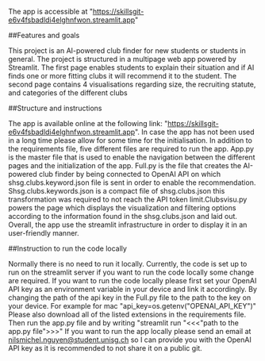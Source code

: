 The app is accessible at "https://skillsgit-e6v4fsbadldi4elghnfwon.streamlit.app" 

##Features and goals

This project is an AI-powered club finder for new students or students in general.
The project is structured in a multipage web app powered by Streamlit.
The first page enables students to explain their situation and if AI finds one or more fitting clubs it will recommend it to the student.
The second page contains 4 visualisations regarding size, the recruiting statute, and categories of the different clubs

##Structure and instructions

The app is available online at the following link: "https://skillsgit-e6v4fsbadldi4elghnfwon.streamlit.app".
In case the app has not been used in a long time please allow for some time for the initialisation.
In addition to the requirements file, five different files are required to run the app.
App.py is the master file that is used to enable the navigation between the different pages and the initialization of the app.
Full.py is the file that creates the AI-powered club finder by being connected to OpenAI API on which shsg.clubs.keyword.json file is sent in order
to enable the recommendation. Shsg.clubs.keywords.json is a compact file of shsg.clubs.json this transformation was required to not reach the API token limit.Clubsvisu.py powers the page which displays the visualization and filtering options according to the information found in the shsg.clubs.json and laid out. Overall, the app use the streamlit infrastructure in order to display it in an user-friendly manner.

##Instruction to run the code locally

Normally there is no need to run it locally.
Currently, the code is set up to run on the streamlit server if you want to run the code locally some change are required. 
If you want to run the code locally please first set your OpenAI API key as an environment variable in your device and link it accordingly.
By changing the path of the api key in the Full.py file to the path to the key on your device. For example for mac "api_key=os.getenv("OPENAI_API_KEY")"
Please also download all of the listed extensions in the requirements file.
Then run the app.py file and by writing "streamlit run "<<<"path to the app.py file">>>"
If you want to run the app locally please send an email at nilsmichel.nguyen@student.unisg.ch so I can provide you with the OpenAI API key as it is recommended to not share it on a public git.


